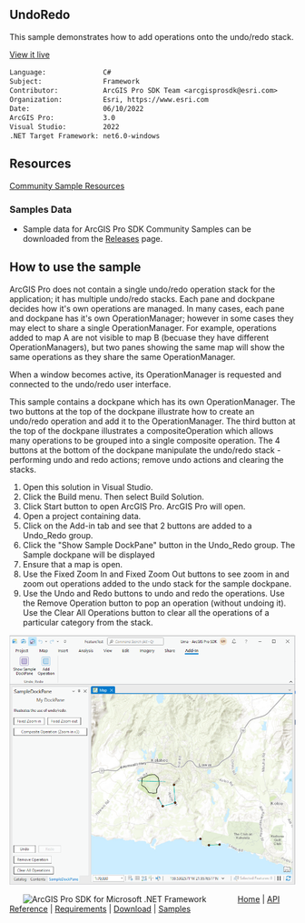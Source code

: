 ## UndoRedo

<!-- TODO: Write a brief abstract explaining this sample -->
This sample demonstrates how to add operations onto the undo/redo stack.     
  


<a href="https://pro.arcgis.com/en/pro-app/sdk/" target="_blank">View it live</a>

<!-- TODO: Fill this section below with metadata about this sample-->
```
Language:              C#
Subject:               Framework
Contributor:           ArcGIS Pro SDK Team <arcgisprosdk@esri.com>
Organization:          Esri, https://www.esri.com
Date:                  06/10/2022
ArcGIS Pro:            3.0
Visual Studio:         2022
.NET Target Framework: net6.0-windows
```

## Resources

[Community Sample Resources](https://github.com/Esri/arcgis-pro-sdk-community-samples#resources)

### Samples Data

* Sample data for ArcGIS Pro SDK Community Samples can be downloaded from the [Releases](https://github.com/Esri/arcgis-pro-sdk-community-samples/releases) page.  

## How to use the sample
<!-- TODO: Explain how this sample can be used. To use images in this section, create the image file in your sample project's screenshots folder. Use relative url to link to this image using this syntax: ![My sample Image](FacePage/SampleImage.png) -->
ArcGIS Pro does not contain a single undo/redo operation stack for the application; it has multiple undo/redo stacks. Each pane and dockpane decides how it's  own operations are managed. In many cases, each pane and dockpane has it's own OperationManager; however in some cases they may  elect to share a single OperationManager.  For example, operations added to map A are not visible to map B (becuase they have different  
OperationManagers), but two panes showing the same map will show the same operations as they share the same OperationManager.   
  
When a window becomes active, its OperationManager is requested and connected to the undo/redo user interface.   
  
This sample contains a dockpane which has its own OperationManager.   The two buttons at the top of the dockpane illustrate how to  create an undo/redo operation and add it to the OperationManager.  The third button at the top of the dockpane illustrates a  compositeOperation which allows many operations to be grouped into a single composite operation.   The 4 buttons at the bottom of the  dockpane manipulate the undo/redo stack - performing undo and redo actions; remove undo actions and clearing the stacks.   

  
  
1. Open this solution in Visual Studio.    
2. Click the Build menu. Then select Build Solution.  
3. Click Start button to open ArcGIS Pro. ArcGIS Pro will open.  
4. Open a project containing data.    
5. Click on the Add-in tab and see that 2 buttons are added to a Undo_Redo group.  
6. Click the "Show Sample DockPane" button in the Undo_Redo group.  The Sample dockpane will be displayed  
7. Ensure that a map is open.    
8. Use the Fixed Zoom In and Fixed Zoom Out buttons to see zoom in and zoom out operations added to the undo stack for the sample dockpane.  
9. Use the Undo and Redo buttons to undo and redo the operations.  Use the Remove Operation button to pop an operation (without undoing it).    
 Use the Clear All Operations button to clear all the operations of a particular category from the stack.      

  
![UI](Screenshots/Screen.png)  
  


<!-- End -->

&nbsp;&nbsp;&nbsp;&nbsp;&nbsp;&nbsp;<img src="https://esri.github.io/arcgis-pro-sdk/images/ArcGISPro.png"  alt="ArcGIS Pro SDK for Microsoft .NET Framework" height = "20" width = "20" align="top"  >
&nbsp;&nbsp;&nbsp;&nbsp;&nbsp;&nbsp;&nbsp;&nbsp;&nbsp;&nbsp;&nbsp;&nbsp;
[Home](https://github.com/Esri/arcgis-pro-sdk/wiki) | <a href="https://pro.arcgis.com/en/pro-app/latest/sdk/api-reference" target="_blank">API Reference</a> | [Requirements](https://github.com/Esri/arcgis-pro-sdk/wiki#requirements) | [Download](https://github.com/Esri/arcgis-pro-sdk/wiki#installing-arcgis-pro-sdk-for-net) | <a href="https://github.com/esri/arcgis-pro-sdk-community-samples" target="_blank">Samples</a>
